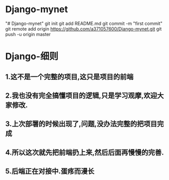 # Django-mynet
"# Django-mynet"  git init git add README.md git commit -m "first commit" git remote add origin https://github.com/a371057600/Django-mynet.git git push -u origin master
# Django-细则
## 1.这不是一个完整的项目,这只是项目的前端
## 2.我也没有完全搞懂项目的逻辑,只是学习观摩,欢迎大家修改.
## 3.上次部署的时候出现了,问题,没办法完整的把项目完成
## 4.所以这次就先把前端扔上来,然后后面再慢慢的完善.
## 5.后端正在对接中.蛋疼而漫长
